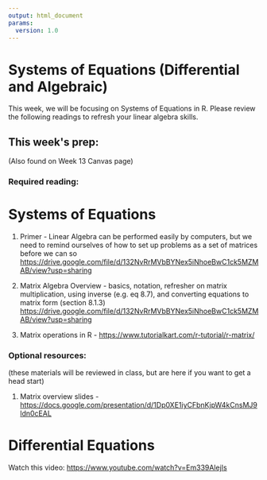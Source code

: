 ```yaml
---
output: html_document
params:
  version: 1.0
---
```


# Systems of Equations (Differential and Algebraic) 



This week, we will be focusing on Systems of Equations in R. Please review the following readings to refresh your linear algebra skills. 

## This week's prep:
(Also found on Week 13 Canvas page)

### Required reading:

# Systems of Equations

1. Primer - Linear Algebra can be performed easily by computers, but we need to remind ourselves of how to set up problems as a set of matrices before we can so    <https://drive.google.com/file/d/132NvRrMVbBYNex5iNhoeBwC1ck5MZMAB/view?usp=sharing> 

2. Matrix Algebra Overview - basics, notation, refresher on matrix multiplication, using inverse (e.g. eq 8.7), and converting equations to matrix form (section 8.1.3)
<https://drive.google.com/file/d/132NvRrMVbBYNex5iNhoeBwC1ck5MZMAB/view?usp=sharing>

3. Matrix operations in R - 
<https://www.tutorialkart.com/r-tutorial/r-matrix/>

### Optional resources: 
(these materials will be reviewed in class, but are here if you want to get a head start)

1. Matrix overview slides - <https://docs.google.com/presentation/d/1Dp0XE1iyCFbnKjpW4kCnsMJ9ldn0cEAL>

# Differential Equations

Watch this video: <https://www.youtube.com/watch?v=Em339AlejIs> 

